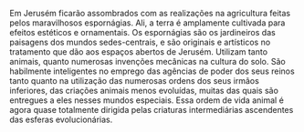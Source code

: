 ﻿Em Jerusém ficarão assombrados com as realizações na agricultura feitas pelos maravilhosos espornágias. Ali, a terra é amplamente cultivada para efeitos estéticos e ornamentais. Os espornágias são os jardineiros das paisagens dos mundos sedes-centrais, e são originais e artísticos no tratamento que dão aos espaços abertos de Jerusém. Utilizam tanto animais, quanto numerosas invenções mecânicas na cultura do solo. São habilmente inteligentes no emprego das agências de poder dos seus reinos tanto quanto na utilização das numerosas ordens dos seus irmãos inferiores, das criações animais menos evoluídas, muitas das quais são entregues a eles nesses mundos especiais. Essa ordem de vida animal é agora quase totalmente dirigida pelas criaturas intermediárias ascendentes das esferas evolucionárias.